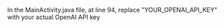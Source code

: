 In the MainActivity.java file, at line 94, replace "YOUR_OPENAI_API_KEY" with your actual OpenAI API key
